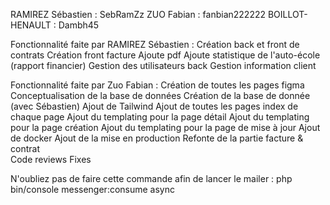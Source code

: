 RAMIREZ Sébastien : SebRamZz 
ZUO Fabian : fanbian222222
BOILLOT-HENAULT : Dambh45

Fonctionnalité faite par RAMIREZ Sébastien :
Création back et front de contrats
Création front facture
Ajoute pdf 
Ajoute statistique de l'auto-école (rapport financier)
Gestion des utilisateurs back 
Gestion information client

Fonctionnalité faite par Zuo Fabian :
Création de toutes les pages figma
Conceptualisation de la base de données
Création de la base de donnée (avec Sébastien)
Ajout de Tailwind
Ajout de toutes les pages index de chaque page
Ajout du templating pour la page détail 
Ajout du templating pour la page création
Ajout du templating pour la page de mise à jour
Ajout de docker
Ajout de la mise en production
Refonte de la partie facture & contrat  
Code reviews
Fixes

N'oubliez pas de faire cette commande afin de lancer le mailer : php bin/console messenger:consume async